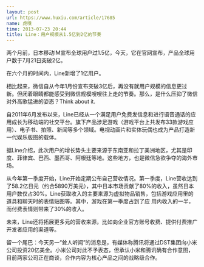 ```yaml
---
layout: post
url: https://www.huxiu.com/article/17685
name: 虎嗅
time: 2013-07-23 20:44
title: Line：用户规模从1.5亿到2亿的节奏
---
```

两个月前，日本移动IM宣布全球用户过1.5亿，今天，它在官网宣布，产品全球用户数于7月21日突破2亿。

在六个月的时间内，Line新增了1亿用户。

相比起来，微信自从今年1月份宣布突破3亿后，再没有就用户规模的信息更过新。但闭着眼睛都能感受到微信规模嗖嗖往上走的节奏。那么，是什么压抑了微信对外高歌猛进的姿态？Think about it.

自2011年6月发布以来，Line已经从一个满足用户免费发信息和进行语音通话的应用成长为移动端的社交平台。旗下产品涉足游戏（游戏平台上共发布33款游戏应用）、电子书、拍照、新闻等多个领域。电视动画片和实体玩偶也成为产品打造新一代娱乐版图的载体。

据Line介绍，此次用户的增长势头主要来源于东南亚和拉丁美洲地区，尤其是印度、菲律宾、巴西、墨西哥、阿根廷等地。这些地方，也是微信急欲争夺的海外市场。

从今年第一季度开始，Line开始定期公布自己营收情况。第一季度，Line营收达到了58.2亿日元（约合5890万美元），其中日本市场贡献了80%的收入，虽然日本用户数仅占30%。Line获取收入的主要来源为虚拟物品销售，包括游戏应用里的道具和聊天时的表情贴图等。其中，游戏在第一季度占到了应 用内收入的一半，而付费表情则带来了30%的收入。

未来，Line还将拓展更多元的营收来源，比如向企业官方账号收费、提供付费推广开发者应用的渠道等。

留一个尾巴：今天另一“耸人听闻”的消息是，有媒体称腾讯将通过DST集团向小米公司投资20亿美金。小米公司对此不予表态，但承认小米和腾讯确有合作意图，目前两家公司正在商谈，合作内容为核心产品之间的战略级合作。


